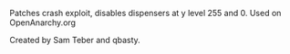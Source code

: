 Patches crash exploit, disables dispensers at y level 255 and 0.
Used on OpenAnarchy.org

Created by Sam Teber and qbasty.
